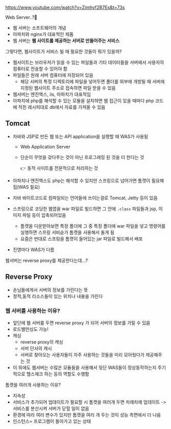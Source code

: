 https://www.youtube.com/watch?v=Zimhvf2B7Es&t=73s

Web Server..?:thinking:

- 웹 서버는 소프트웨어의 개념
- 아파치와 nginx가 대표적인 제품
- 웹 서버는 **웹 사이트를 제공하는 서버로 만들어주는 서비스**

그렇다면, 웹사이트가 서비스 될 때 필요한 것들이 뭐가 있을까?

- 웹사이트는 브라우저가 읽을 수 있는 파일들과 기타 데이터들을 서버에서 사용자의 컴퓨터로 전송할 수 있어야 함
- 파일들은 원래 서버 컴퓨터에 저장되어 있음
  - 해당 서버의 특정 디렉토리에 파일을 넣어두면 폴더를 외부에 개방될 때 서버에 지정된 웹사이트 주소로 접속하면 파일 받을 수 있음
- 웹서버는 엔진엑스, iis, 아파치가 대표적임
- 아파치에 php를 해석할 수 있는 모듈을 설치하면 웹 접근이 있을 때마다 php 코드에 적힌 레시피대로 db에서 자료를 가져올 수 있음

## Tomcat

- 자바와 JSP로 만든 웹 또는 API application을 실행할 때 WAS가 사용됨

  - Web Application Server

  - 단순이 무엇을 갖다주는 것이 아닌 프로그래밍 된 것을 더 한다는 것

    :point_right: 동적 사이트를 전문적으로 처리하는 것

- 아파치나 엔진엑스도 php는 해석할 수 있지만 스프링으로 넘어가면 톰캣이 필요해짐(WAS 필요)

- 자바 바이트코드로 컴파일되는 언어들에 쓰이는걸로 Tomcat, Jetty 등이 있음

- 스프링으로 코딩한 웹앱을 war 파일로 빌드하면 그 안에 `.class` 파일들과 jsp, 이미지 파일 등이 압축되어있음

  - 톰캣을 다운받아보면 특정 폴더에 그 중 특정 폴더에 war 파일을 넣고 명령어를 실행하면 스프링 서비슫가 톰캣을 사용해서 돌게 됨
  - 요즘은 반대로 스프링을 톰캣이 들어있는 jar 파일로 빌드해서 배포

- 진영마다 WAS가 다름

웹서버는 reverse proxy를 제공한다는데...?

## Reverse Proxy

- 손님들에게서 서버의 정보를 가린다는 뜻
- 정적,동적 리소스들이 있는 위치나 내용을 가린다

### 웹 서버를 사용하는 이유?

- 앞단에 웹 서버를 두면 reverse proxy 가 되어 서버의 정보를 가릴 수 있음
- 로드밸런싱도 가능!
- 캐싱
  - reverse proxy의 캐싱
  - 서버 단사의 캐시
  - 서버로 찾아오는 사용자들이 자주 사용하는 것들을 미리 모아뒀다가 제공해주는 것
- 이 외에도 웹서버는 수많은 모듈들을 사용해서 뒷단 WAS들이 정상동작하는지 주기적으로 헬스체크 하는 등의 역할도 수행함

톰캣을 여러개 사용하는 이유?

- 지속성
- 서비스가 추가되어 업데이트가 필요할 시 톰캣을 여러개 두면 차례차례 업데이트 -> 서비스를 분산시켜 서버가 닫힐 일이 없음
- 환경에 따라 여러 변수가 있지만 톰캣을 여러 개 두는 것이 성능 측면에서 더 나음
- 인스턴스= 프로그램이 돌아가고 있는 상태